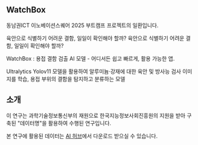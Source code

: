 ## WatchBox

동남권ICT 이노베이션스퀘어 2025 부트캠프 프로젝트의 일환입니다.

육안으로 식별하기 어려운 결함, 일일이 확인해야 할까? 육안으로 식별하기 어려운 결함, 일일이 확인해야 할까? 


WatchBox : 용접 결함 검출 AI 모델 - 어디서든 쉽고 빠르게, 활용 가능한 앱.


Ultralytics Yolov11 모델을 활용하여 알루미늄·강재에 대한 육안 및 방사능 검사 이미지를 학습, 용접 부위의 결함을 탐지하고 분류하는 모델

소개
---

이 연구는 과학기술정보통신부의 재원으로 한국지능정보사회진흥원의 지원을 받아 구축된 "데이터명"을 활용하여 수행된 연구입니다.

본 연구에 활용된 데이터는 [AI 허브](https://www.aihub.or.kr/aihubdata/data/view.do?currMenu=115&topMenu=100&srchDataRealmCode=REALM012&aihubDataSe=data&dataSetSn=71761)에서 다운로드 받으실 수 있습니다.
